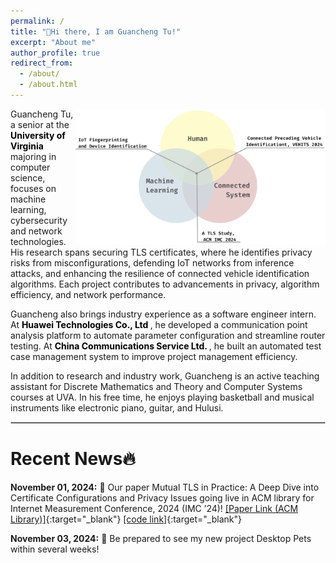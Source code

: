 ```yaml
---
permalink: /
title: "👋Hi there, I am Guancheng Tu!"
excerpt: "About me"
author_profile: true
redirect_from: 
  - /about/
  - /about.html
---
```


  <style>
    .custom-link {
        color: black; /* Default text color */
        text-decoration: none;
        transition: color 0.1s; /* Smooth color transition on hover */
    }

    .custom-link:hover {
        color: orange; /* Change to orange on hover */

    }
</style>

  <style>
    .zoom-effect {
        transition: transform 0.3s ease; /* Smooth transition for the zoom effect */
    }

    .zoom-effect:hover {
        transform: scale(1.5); /* Scale the image to 120% on hover */
    }

    </style>



[//]: # (![Illustration of combining vision and language modalities]&#40;/images/ho.png&#41;{: .align-right width="400px"})
<img src="/images/ho.png" alt="Illustration of combining vision and language modalities" class="zoom-effect" style="width:400px; float:right;">
Guancheng Tu, a senior at the <a href="https://www.virginia.edu/" target="_blank" style="text-decoration: none;" class="custom-link"> <b style="text-decoration: none;"> University of Virginia </b> </a> majoring in computer science, focuses on machine learning, cybersecurity and network technologies. His research spans securing TLS certificates, where he identifies privacy risks from misconfigurations, defending IoT networks from inference attacks, and enhancing the resilience of connected vehicle identification algorithms. Each project contributes to advancements in privacy, algorithm efficiency, and network performance.

Guancheng also brings industry experience as a software engineer intern. At <a href="https://www.huawei.com/en/" target="_blank" style="text-decoration: none;" class="custom-link"> <b style="text-decoration: none;">Huawei Technologies Co., Ltd </b> </a>, he developed a communication point analysis platform to automate parameter configuration and streamline router testing. At <a href="https://www.chinaccs.com.hk/en/global/home.php" target="_blank" style="text-decoration: none;" class="custom-link"> <b style="text-decoration: none;"> China Communications Service Ltd. </b></a>, he built an automated test case management system to improve project management efficiency.

In addition to research and industry work, Guancheng is an active teaching assistant for Discrete Mathematics and Theory and Computer Systems courses at UVA. In his free time, he enjoys playing basketball and musical instruments like electronic piano, guitar, and Hulusi.

<hr style="border: 0.00001px solid lightgray;">

Recent News🔥
======
**November 01, 2024:** 📢 Our paper Mutual TLS in Practice: A Deep Dive into Certificate Configurations and Privacy Issues going live in ACM library for Internet Measurement Conference, 2024
(IMC ’24)!  [[Paper Link (ACM Library)]](https://dl.acm.org/doi/10.1145/3646547.3688415){:target="_blank"} [[code link]](https://github.com/mutual-tls-study/mutual-tls-study-code){:target="_blank"} 

**November 03, 2024:** 📢 Be prepared to see my new project Desktop Pets within several weeks!


